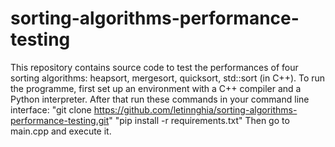 # sorting-algorithms-performance-testing
This repository contains source code to test the performances of four sorting algorithms: heapsort, mergesort, quicksort, std::sort (in C++).
To run the programme, first set up an environment with a C++ compiler and a Python interpreter.
After that run these commands in your command line interface:
"git clone https://github.com/letinnghia/sorting-algorithms-performance-testing.git"
"pip install -r requirements.txt"
Then go to main.cpp and execute it.


